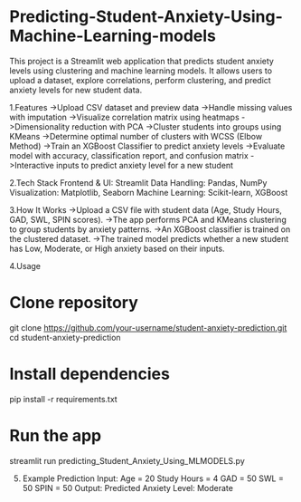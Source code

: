 # Predicting-Student-Anxiety-Using-Machine-Learning-models
This project is a Streamlit web application that predicts student anxiety levels using clustering and machine learning models. It allows users to upload a dataset, explore correlations, perform clustering, and predict anxiety levels for new student data.

1.Features
->Upload CSV dataset and preview data
->Handle missing values with imputation
->Visualize correlation matrix using heatmaps
->Dimensionality reduction with PCA
->Cluster students into groups using KMeans
->Determine optimal number of clusters with WCSS (Elbow Method)
->Train an XGBoost Classifier to predict anxiety levels
->Evaluate model with accuracy, classification report, and confusion matrix
->Interactive inputs to predict anxiety level for a new student

2.Tech Stack
Frontend & UI: Streamlit
Data Handling: Pandas, NumPy
Visualization: Matplotlib, Seaborn
Machine Learning: Scikit-learn, XGBoost

3.How It Works
->Upload a CSV file with student data (Age, Study Hours, GAD, SWL, SPIN scores).
->The app performs PCA and KMeans clustering to group students by anxiety patterns.
->An XGBoost classifier is trained on the clustered dataset.
->The trained model predicts whether a new student has Low, Moderate, or High anxiety based on their inputs.

4.Usage
# Clone repository
git clone https://github.com/your-username/student-anxiety-prediction.git
cd student-anxiety-prediction
# Install dependencies
pip install -r requirements.txt
# Run the app
streamlit run predicting_Student_Anxiety_Using_MLMODELS.py


5. Example Prediction
Input:
Age = 20
Study Hours = 4
GAD = 50
SWL = 50
SPIN = 50
Output:
Predicted Anxiety Level: Moderate
